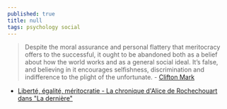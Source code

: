 ```yaml
---
published: true
title: null
tags: psychology social
---
```

> Despite the moral assurance and personal flattery that meritocracy offers to the successful, it ought to be abandoned both as a belief about how the world works and as a general social ideal. It’s false, and believing in it encourages selfishness, discrimination and indifference to the plight of the unfortunate. - [Clifton Mark](https://aeon.co/ideas/a-belief-in-meritocracy-is-not-only-false-its-bad-for-you)

- [Liberté, égalité, méritocratie - La chronique d'Alice de Rochechouart dans "La dernière"](https://www.youtube.com/watch?v=P0N3Dj5Xuuc)